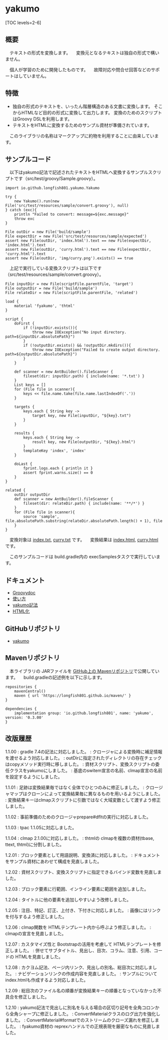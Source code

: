 # yakumo

[TOC levels=2-6]

## 概要

　テキストの形式を変換します。
　変換元となるテキストは独自の形式で構いません。

　個人が学習のために開発したものです。
　故障対応や問合せ回答などのサポートはしていません。

## 特徴

* 独自の形式のテキストを、いったん階層構造のある文書に変換します。
  そこからHTMLなど目的の形式に変換して出力します。
  変換のためのスクリプトはGroovy DSLを利用します。
* テキストをHTMLに変換するためのサンプル資材が準備されています。

　このライブラリの名称はマークアップに約物を利用することに由来しています。

## サンプルコード

　以下はyakumo記法で記述されたテキストをHTMLへ変換するサンプルスクリプトです（src/test/groovy/Sample.groovy）。

```
import io.github.longfish801.yakumo.Yakumo

try {
	new Yakumo().run(new File('src/test/resources/sample/convert.groovy'), null)
} catch (exc){
	println "Failed to convert: message=${exc.message}"
	throw exc
}

File outDir = new File('build/sample')
File expectDir = new File('src/test/resources/sample/expected')
assert new File(outDir, 'index.html').text == new File(expectDir, 'index.html').text
assert new File(outDir, 'curry.html').text == new File(expectDir, 'curry.html').text
assert new File(outDir, 'img/curry.png').exists() == true
```

　上記で実行している変換スクリプトは以下です（src/test/resources/sample/convert.groovy）。

```
File inputDir = new File(scriptFile.parentFile, 'target')
File outputDir = new File('build/sample')
File relateDir = new File(scriptFile.parentFile, 'related')

load {
	material 'fyakumo', 'thtml'
}

script {
	doFirst {
		if (!inputDir.exists()){
			throw new IOException("No input directory. path=${inputDir.absolutePath}")
		}
		if (!outputDir.exists() && !outputDir.mkdirs()){
			throw new IOException("Failed to create output directory. path=${outputDir.absolutePath}")
		}
	}
	
	def scanner = new AntBuilder().fileScanner {
		fileset(dir: inputDir.path) { include(name: '*.txt') }
	}
	List keys = []
	for (File file in scanner){
		keys << file.name.take(file.name.lastIndexOf('.'))
	}
	
	targets {
		keys.each { String key ->
			target key, new File(inputDir, "${key}.txt")
		}
	}
	
	results {
		keys.each { String key ->
			result key, new File(outputDir, "${key}.html")
		}
		templateKey 'index', 'index'
	}
	
	doLast {
		fprint.logs.each { println it }
		assert fprint.warns.size() == 0
	}
}

related {
	outDir outputDir
	def scanner = new AntBuilder().fileScanner {
		fileset(dir: relateDir.path) { include(name: '**/*') }
	}
	for (File file in scanner){
		source 'sample', file.absolutePath.substring(relateDir.absolutePath.length() + 1), file
	}
}
```

　変換対象は [index.txt](https://github.com/longfish801/yakumo/tree/master/src/test/resources/sample/target/index.txt), [curry.txt](https://github.com/longfish801/yakumo/tree/master/src/test/resources/sample/target/curry.txt) です。
　変換結果は [index.html](https://github.com/longfish801/yakumo/tree/master/src/test/resources/sample/expected/index.html), [curry.html](https://github.com/longfish801/yakumo/tree/master/src/test/resources/sample/expected/curry.html) です。

　このサンプルコードは build.gradle内の execSamplesタスクで実行しています。

## ドキュメント

* [Groovydoc](groovydoc/)
* [使い方](howto.html)
* [yakumo記法](fyakumo.html)
* [HTML化](thtml.html)

## GitHubリポジトリ

* [yakumo](https://github.com/longfish801/yakumo)

## Mavenリポジトリ

　本ライブラリの JARファイルを [GitHub上の Mavenリポジトリ](https://github.com/longfish801/maven)で公開しています。
　build.gradleの記述例を以下に示します。

```
repositories {
	mavenCentral()
	maven { url 'https://longfish801.github.io/maven/' }
}

dependencies {
	implementation group: 'io.github.longfish801', name: 'yakumo', version: '0.3.00'
}
```

## 改版履歴

1.1.00
: gradle 7.4の記法に対応しました。
: クロージャによる変換時に補足情報を渡せるよう対応しました。
: outDirに指定されたディレクトリの存在チェックはcopyメソッド実行時に移しました。
: 資材スクリプト、変換スクリプトの委任クラスをyakumoにしました。
: 基底のswitem宣言の名前、clmap宣言の名前を設定するようにしました。

1.1.01
: 足跡は変換結果毎ではなく全体でひとつのみに修正しました。
: クロージャマップはクローンによって変換結果毎に異なるものを用いるようにしました。
: 変換結果キーはclmapスクリプトに引数ではなく大域変数として渡すよう修正しました。

1.1.02
: 事前準備のためのクロージャprepare#dfltの実行に対応しました。

1.1.03
: tpac 1.1.05に対応しました。

1.1.04
: clmap 2.1.00に対応しました。
: thtmlの clmapを複数の資材(tbase, ttext, thtml)に分割しました。

1.2.01
: ブロック要素として用語説明、変換済に対応しました。
: ドキュメントをサンプル資材にあわせて構成を見直しました。

1.2.02
: 資材スクリプト、変換スクリプトに指定できるバインド変数を見直しました。

1.2.03
: ブロック要素に行範囲、インライン要素に範囲を追加しました。

1.2.04
: タイトルに他の要素を追加しやすいよう改修しました。

1.2.05
: 注目、特記、訂正、上付き、下付きに対応しました。
: 画像にはリンクを付与するよう修正しました。

1.2.06
: clmap関数を HTMLテンプレート内から呼ぶよう修正しました。
: clmapの宣言を見直しました。

1.2.07
: カスタマイズ性と Bootstrapの活用を考慮して HTMLテンプレートを修正しました。
: 併せてサブタイトル、見出し、目次、コラム、注意、引用、コードの HTMLを見直しました。

1.2.08
: カクヨム記法、ページ内リンク、見出しの別名、総目次に対応しました。
: ナビゲーションリンクの作成内容を見直しました。
: サンプルについて index.htmlも作成するよう対応しました。

1.2.09
: 総目次のファイル名の順番が変換結果キーの順番となっていなかった不具合を修正しました。

1.2.10
: yakumo記法で見出しに別名を与える場合の区切り記号を全角コロンから全角シャープに修正しました。
: ConvertMaterialクラスのログ出力を強化しました。
: ConvertMaterial#formatでのストリームのクローズ漏れを修正しました。
: fyakumo資材の reprexハンドルでの正規表現を厳密なものに見直しました。
